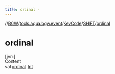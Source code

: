 ```yaml
---
title: ordinal -
---
```

//[BGW](../../../../index.md)/[tools.aqua.bgw.event](../../index.md)/[KeyCode](../index.md)/[SHIFT](index.md)/[ordinal](ordinal.md)



# ordinal  
[jvm]  
Content  
val [ordinal](ordinal.md): [Int](https://kotlinlang.org/api/latest/jvm/stdlib/kotlin/-int/index.html)  



